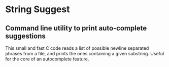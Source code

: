 # String Suggest
## Command line utility to print auto-complete suggestions

This small and fast C code reads a list of possible newline separated phrases
from a file, and prints the ones containing a given substring. Useful for the
core of an autocomplete feature.
